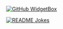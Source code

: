 [![GitHub WidgetBox](https://github-widgetbox.vercel.app/api/profile?username=sourcingdenis=followers,repositories,stars,commits)](https://github.com/Jurredr/github-widgetbox)

 <a href="https://readme-jokes.vercel.app"><img align="middle" src="https://readme-jokes.vercel.app/api" alt="README Jokes"></a>
 
 
